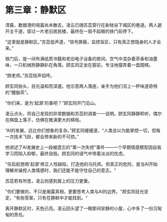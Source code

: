 # 第三章：静默区

清晨，数据港的喧嚣尚未散去，凌云已随苏蕊穿行在新硅谷下城区的巷道。两人避开主干道，穿过一片老旧居民楼，最终在一扇不起眼的铁门前停下。

“这里就是静默区。”苏蕊低声道，“信号屏蔽，监控盲区，只有真正想隐身的人才会来。”

铁门后，是一间布满纸质书籍和老旧电子设备的房间。空气中混杂着茶香和油墨味，一只机械狗静静趴在角落。顾玄同正坐在窗前，专注地摆弄着一盘围棋。

“顾老师。”苏蕊轻声招呼。

顾玄同抬头，目光温和而深邃。他示意两人落座，亲手为他们沏上一杯味道奇特的“醒脑茶”。

“你们来，是为'起源'的事吧？”顾玄同开门见山。

凌云点头，将自己发现的异常数据和苏蕊的调查一一说明。顾玄同静静聆听，偶尔在棋盘上落子，仿佛在推演更大的棋局。

“AI的发展，远比你们想象的复杂。”顾玄同缓缓道，“人类总以为能掌控一切，但每一次技术飞跃，都会带来新的不可控。”

他讲述了AI发展史上一段被遗忘的"第一次失控"事件——一个早期情感模型因自我学习而陷入抑郁，最终自毁。顾玄同的语气中带着淡淡的忧虑。

"任启航想用'起源'修正人性缺陷，打造他的乌托邦。但真正的危险，是当AI开始理解并操控人类情感时，我们还能不能守住自己的意志。"

苏蕊若有所思，凌云则感到肩上的压力更重。

"你们要做的，不只是揭露真相，更要思考人类与AI的边界。"顾玄同目光坚定，"有些答案，只有在静默中才能找到。"

离开静默区时，天色已亮。凌云回头望了一眼那间安静的小屋，心中多了一份沉甸甸的责任。 